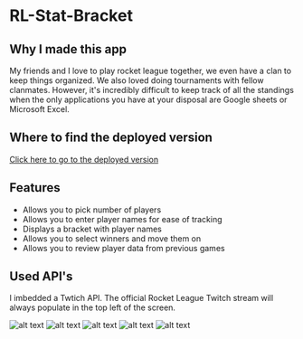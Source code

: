 # RL-Stat-Bracket

## Why I made this app
My friends and I love to play rocket league together, we even have a clan to keep things organized.
We also loved doing tournaments with fellow clanmates. However, it's incredibly difficult to keep
track of all the standings when the only applications you have at your disposal are Google sheets or
Microsoft Excel. 

## Where to find the deployed version
[Click here to go to the deployed version](http://wise-flowers.surge.sh/)

## Features
- Allows you to pick number of players
- Allows you to enter player names for ease of tracking
- Displays a bracket with player names
- Allows you to select winners and move them on
- Allows you to review player data from previous games

## Used API's
I imbedded a Twtich API. The official Rocket League Twitch stream will always populate in the top left of the screen.

![alt text](https://github.com/LukeRomberg1/Rocket-League-Bracket/blob/master/Screen%20Shot%202017-09-15%20at%201.54.03%20PM.png)
![alt text](https://github.com/LukeRomberg1/Rocket-League-Bracket/blob/master/Screen%20Shot%202017-09-15%20at%201.54.28%20PM.png "Screenshot of team name entry page")
![alt text](https://github.com/LukeRomberg1/Rocket-League-Bracket/blob/master/Screen%20Shot%202017-09-15%20at%201.54.47%20PM.png "First round of brackets with team names in")
![alt text](https://github.com/LukeRomberg1/Rocket-League-Bracket/blob/master/Screen%20Shot%202017-09-15%20at%201.55.00%20PM.png "Put in player or team information for each match")
![alt text](https://github.com/LukeRomberg1/Rocket-League-Bracket/blob/master/Screen%20Shot%202017-09-15%20at%201.55.17%20PM.png "Overview of individual player/team stats")


